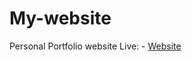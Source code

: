 # My-website
 Personal Portfolio website
Live: - <a href="https://adisaini.com" target="_blank">Website</a>
